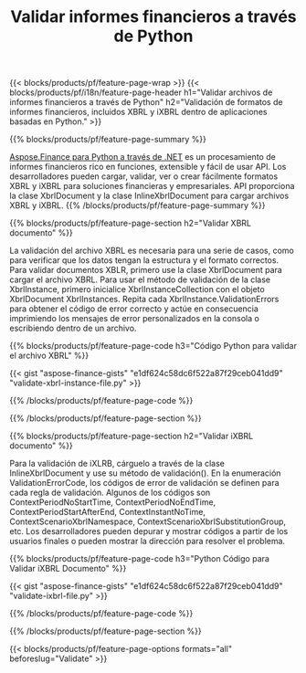 ﻿---
title: Validar informes financieros a través de Python
url: /es/python-net/validate/
description:  Código Python para validar informes financieros en archivos XBRL y iXBRL a través de la biblioteca Python.
---
{{< blocks/products/pf/feature-page-wrap >}}
{{< blocks/products/pf/i18n/feature-page-header h1="Validar archivos de informes financieros a través de Python" h2="Validación de formatos de informes financieros, incluidos XBRL y iXBRL dentro de aplicaciones basadas en Python." >}}

{{% blocks/products/pf/feature-page-summary %}}

[Aspose.Finance para Python a través de .NET](https://products.aspose.com/finance/python-net/) es un procesamiento de informes financieros rico en funciones, extensible y fácil de usar API. Los desarrolladores pueden cargar, validar, ver o crear fácilmente formatos XBRL y iXBRL para soluciones financieras y empresariales. API proporciona la clase XbrlDocument y la clase InlineXbrlDocument para cargar archivos XBRL y iXBRL.
{{% /blocks/products/pf/feature-page-summary %}}

{{% blocks/products/pf/feature-page-section h2="Validar XBRL documento" %}}

La validación del archivo XBRL es necesaria para una serie de casos, como para verificar que los datos tengan la estructura y el formato correctos. Para validar documentos XBLR, primero use la clase XbrlDocument para cargar el archivo XBRL. Para usar el método de validación de la clase XbrlInstance, primero inicialice XbrlInstanceCollection con el objeto XbrlDocument XbrlInstances. Repita cada XbrlInstance.ValidationErrors para obtener el código de error correcto y actúe en consecuencia imprimiendo los mensajes de error personalizados en la consola o escribiendo dentro de un archivo.

{{% blocks/products/pf/feature-page-code h3="Código Python para validar el archivo XBRL" %}}

{{< gist "aspose-finance-gists" "e1df624c58dc6f522a87f29ceb041dd9" "validate-xbrl-instance-file.py" >}} 

{{% /blocks/products/pf/feature-page-code %}}

{{% /blocks/products/pf/feature-page-section %}}

{{% blocks/products/pf/feature-page-section h2="Validar iXBRL documento" %}}

Para la validación de iXLRB, cárguelo a través de la clase InlineXbrlDocument y use su método de validación(). En la enumeración ValidationErrorCode, los códigos de error de validación se definen para cada regla de validación. Algunos de los códigos son ContextPeriodNoStartTime, ContextPeriodNoEndTime, ContextPeriodStartAfterEnd, ContextInstantNoTime, ContextScenarioXbrlNamespace, ContextScenarioXbrlSubstitutionGroup, etc. Los desarrolladores pueden depurar y mostrar códigos a partir de los usuarios finales o pueden mostrar la dirección para resolver el problema.

{{% blocks/products/pf/feature-page-code h3="Python Código para Validar iXBRL Documento" %}}

{{< gist "aspose-finance-gists" "e1df624c58dc6f522a87f29ceb041dd9" "validate-ixbrl-file.py" >}}

{{% /blocks/products/pf/feature-page-code %}}

{{% /blocks/products/pf/feature-page-section %}}

{{< blocks/products/pf/feature-page-options formats="all" beforeslug="Validate" >}}